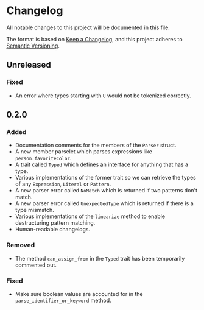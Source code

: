 # Changelog

All notable changes to this project will be documented in this file.

The format is based on [Keep a Changelog](https://keepachangelog.com/en/1.0.0/),
and this project adheres to [Semantic Versioning](https://semver.org/spec/v2.0.0.html).

<!--
    Add new changelog entries here.
    Each entry may be annotated with "Added", "Changed", "Removed", and "Fixed" titles.

    Example:

    ## [1.0.0] - May 16, 2022

    ### Added
    - New visual identity.

    ### Changed
    - Start using "changelog" over "change log" since it's the common usage.

    ### Removed
    - Section about "changelog" vs "CHANGELOG".

    ### Fixed
    - Fix typos in recent README changes.
    - Update outdated unreleased diff link.
-->

## Unreleased

### Fixed
- An error where types starting with `U` would not be tokenized correctly.

## 0.2.0
### Added
- Documentation comments for the members of the `Parser` struct.
- A new member parselet which parses expressions like `person.favoriteColor`.
- A trait called `Typed` which defines an interface for anything that has a type.
- Various implementations of the former trait so we can retrieve the types of any `Expression`, `Literal` or `Pattern`.
- A new parser error called `NoMatch` which is returned if two patterns don't match.
- A new parser error called `UnexpectedType` which is returned if there is a type mismatch.
- Various implementations of the `linearize` method to enable destructuring pattern matching.
- Human-readable changelogs.

### Removed
- The method  `can_assign_from` in the `Typed` trait has been temporarily commented out.

### Fixed
- Make sure boolean values are accounted for in the `parse_identifier_or_keyword` method.